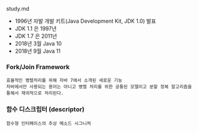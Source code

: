 study.md
- 1996년 자발 개발 키트(Java Development Kit, JDK 1.0) 발표
- JDK 1.1 은 1997년
- JDK 1.7 은 2011년
- 2018년 3월 Java 10
- 2018년 9월 Java 11

### Fork/Join Framework 
    효율적인 병렬처리를 위해 자바 7에서 소개된 새로운 기능
    자바에서만 사용되는 용어는 아니고 병렬 처리를 위한 공통된 모델이고 분할 정복 알고리즘을 통해서 재귀적으로 처리된다.

### 함수 디스크립터 (descriptor)
    함수형 인터페이스의 추상 메소드 시그니처
   

   